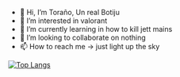 - 👋 Hi, I’m Toraño, Un real Botiju
- 👀 I’m interested in valorant
- 🌱 I’m currently learning in how to kill jett mains
- 💞️ I’m looking to collaborate on nothing
- 📫 How to reach me -> just light up the sky

[![Top Langs](https://github-readme-stats.vercel.app/api/top-langs/?username=Tora-U00F1-o&layout=compact)](https://github.com/anuraghazra/github-readme-stats)
